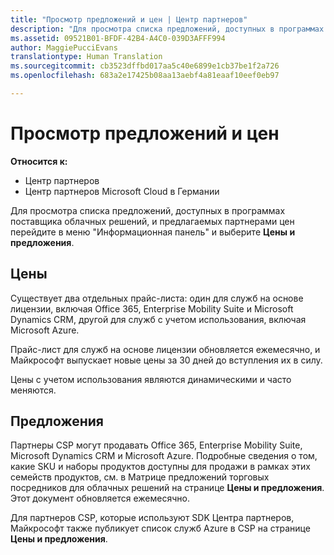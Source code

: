 ```yaml
---
title: "Просмотр предложений и цен | Центр партнеров"
description: "Для просмотра списка предложений, доступных в программах поставщика облачных решений, и предлагаемых партнерами цен перейдите в меню &quot;Информационная панель&quot; и выберите &quot;Цены и предложения&quot;."
ms.assetid: 09521B01-BFDF-42B4-A4C0-039D3AFFF994
author: MaggiePucciEvans
translationtype: Human Translation
ms.sourcegitcommit: cb3523dffbd017aa5c40e6899e1cb37be1f2a726
ms.openlocfilehash: 683a2e17425b08aa13aebf4a81eaaf10eef0eb97

---
```


# Просмотр предложений и цен

**Относится к:**

-  Центр партнеров
-  Центр партнеров Microsoft Cloud в Германии

Для просмотра списка предложений, доступных в программах поставщика облачных решений, и предлагаемых партнерами цен перейдите в меню "Информационная панель" и выберите **Цены и предложения**.

## Цены


Существует два отдельных прайс-листа: один для служб на основе лицензии, включая Office 365, Enterprise Mobility Suite и Microsoft Dynamics CRM, другой для служб с учетом использования, включая Microsoft Azure.

Прайс-лист для служб на основе лицензии обновляется ежемесячно, и Майкрософт выпускает новые цены за 30 дней до вступления их в силу.

Цены с учетом использования являются динамическими и часто меняются.

## Предложения


Партнеры CSP могут продавать Office 365, Enterprise Mobility Suite, Microsoft Dynamics CRM и Microsoft Azure. Подробные сведения о том, какие SKU и наборы продуктов доступны для продажи в рамках этих семейств продуктов, см. в Матрице предложений торговых посредников для облачных решений на странице **Цены и предложения**. Этот документ обновляется ежемесячно.

Для партнеров CSP, которые используют SDK Центра партнеров, Майкрософт также публикует список служб Azure в CSP на странице **Цены и предложения**.

 

 






<!--HONumber=Jan17_HO2-->


